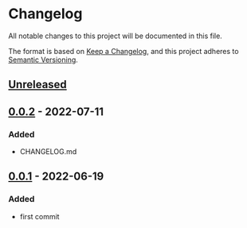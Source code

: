 # Changelog

All notable changes to this project will be documented in this file.

The format is based on [Keep a Changelog](https://keepachangelog.com/en/1.0.0/), and this project adheres to [Semantic Versioning](https://semver.org/spec/v2.0.0.html).

## [Unreleased]

## [0.0.2] - 2022-07-11

### Added

- CHANGELOG.md

## [0.0.1] - 2022-06-19

### Added

- first commit

[Unreleased]: https://github.com/drpiou/react-theme/compare/v0.0.2...HEAD
[0.0.2]: https://github.com/drpiou/react-theme/compare/v0.0.1...v0.0.2
[0.0.1]: https://github.com/drpiou/react-theme/releases/tag/v0.0.1
